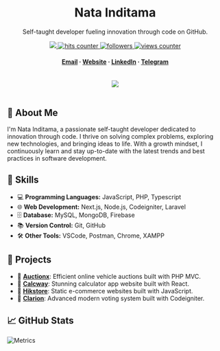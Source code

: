 <div align="center">
  <h1>Nata Inditama</h1>
  <p>
    Self-taught developer fueling innovation through code on GitHub.
  </p>

  <!-- Badges -->
  <p>
    <a href="https://natainditama.pages.dev">
      <img src="https://img.shields.io/website-up-down-green-red/http/natainditama.pages.dev" />
    </a>
    <a href="https://github.com/natainditama/">
      <img
        src="https://hits.seeyoufarm.com/api/count/incr/badge.svg?url=https%3A%2F%2Fgithub.com%2Fnatainditama1212%2Fhit-counter"
        alt="hits counter " />
    </a>
    <a href="https://github.com/natainditama/">
      <img src="https://img.shields.io/github/followers/natainditama?style=flat-square&color=green" alt="followers" />
    </a>
    <a href="https://github.com/natainditama/">
      <img src="https://komarev.com/ghpvc/?username=natainditama&style=flat-square&color=green" alt="views counter" />
    </a>
  </p>

  <h4>
    <a href="mailto:natainditama.dev@gmail.com">Email</a>
    <span> · </span>
    <a href="https://natainditama.pages.dev">Website</a>
    <span> · </span>
    <a href="https://www.linkedin.com/in/natainditama">LinkedIn</a>
    <span> · </span>
    <a href="https://t.me/natainditama">Telegram</a>
  </h4>
</div>

<br />

<div align="center">
  <picture>
    <source
      srcset="https://github-readme-streak-stats.herokuapp.com?user=natainditama&border_radius=&ring=2F80ED&fire=4C71F2&currStreakLabel=4C71F2&theme=dark"
      media="(prefers-color-scheme: dark)" />
    <source
      srcset="https://github-readme-streak-stats.herokuapp.com?user=natainditama&border_radius=&ring=2F80ED&fire=4C71F2&currStreakLabel=4C71F2&theme=default"
      media="(prefers-color-scheme: light), (prefers-color-scheme: no-preference)" />
    <img
      src="https://github-readme-streak-stats.herokuapp.com?user=natainditama&border_radius=&ring=2F80ED&fire=4C71F2&currStreakLabel=4C71F2" />
  </picture>
</div>

<br />

<!-- About Me -->
## 🌟 About Me

I'm Nata Inditama, a passionate self-taught developer dedicated to innovation through code. I thrive on solving complex problems, exploring new technologies, and bringing ideas to life. With a growth mindset, I continuously learn and stay up-to-date with the latest trends and best practices in software development.

<!-- Skills -->
## 🔧 Skills

- 💻 **Programming Languages:** JavaScript, PHP, Typescript
- 🌐 **Web Development:** Next.js, Node.js, Codeigniter, Laravel
- 🗄️ **Database:** MySQL, MongoDB, Firebase
- 📚 **Version Control:** Git, GitHub
- 🛠️ **Other Tools:** VSCode, Postman, Chrome, XAMPP

<!-- Projects -->
## 🎯 Projects

- 🚀 [**Auctionx**](https://github.com/natainditama/auctionx): Efficient online vehicle auctions built with PHP MVC.
- 🚀 [**Calcway**](https://github.com/natainditama/calcway): Stunning calculator app website built with React.
- 🚀 [**Hikstore**](https://github.com/natainditama/hikstore): Static e-commerce websites built with JavaScript.
- 🚀 [**Clarion**](https://github.com/natainditama/clarion): Advanced modern voting system built with Codeigniter.

<!-- GitHub Stats -->
## 📈 GitHub Stats

![Metrics](https://metrics.lecoq.io/natainditama?template=classic&introduction=1&lines=1&achievements=1&base=header%2C%20activity%2C%20community%2C%20repositories%2C%20metadata&base.indepth=false&base.hireable=false&base.skip=false&lines=false&lines.sections=base&lines.repositories.limit=4&lines.history.limit=1&achievements=false&achievements.threshold=C&achievements.secrets=true&achievements.display=compact&achievements.limit=0&introduction=false&introduction.title=true&config.timezone=Asia%2FSingapore)
